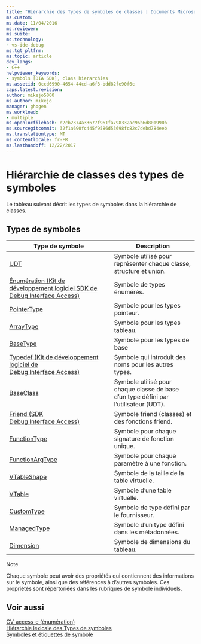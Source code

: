 ```yaml
---
title: "Hiérarchie des Types de symboles de classes | Documents Microsoft"
ms.custom: 
ms.date: 11/04/2016
ms.reviewer: 
ms.suite: 
ms.technology:
- vs-ide-debug
ms.tgt_pltfrm: 
ms.topic: article
dev_langs:
- C++
helpviewer_keywords:
- symbols [DIA SDK], class hierarchies
ms.assetid: 0ccd6990-4654-44cd-a6f3-bdd82fe90f6c
caps.latest.revision: 
author: mikejo5000
ms.author: mikejo
manager: ghogen
ms.workload:
- multiple
ms.openlocfilehash: d2cb2374a33677f961fa798332ac96b6d801990b
ms.sourcegitcommit: 32f1a690fc445f9586d53698fc82c7debd784eeb
ms.translationtype: MT
ms.contentlocale: fr-FR
ms.lasthandoff: 12/22/2017
---
```

# <a name="class-hierarchy-of-symbol-types"></a>Hiérarchie de classes des types de symboles
Le tableau suivant décrit les types de symboles dans la hiérarchie de classes.  
  
## <a name="symbol-types"></a>Types de symboles  
  
|Type de symbole|Description|  
|-----------------|-----------------|  
|[UDT](../../debugger/debug-interface-access/udt.md)|Symbole utilisé pour représenter chaque classe, structure et union.|  
|[Énumération (Kit de développement logiciel SDK de Debug Interface Access)](../../debugger/debug-interface-access/enum-debug-interface-access-sdk.md)|Symbole de types énumérés.|  
|[PointerType](../../debugger/debug-interface-access/pointertype.md)|Symbole pour les types pointeur.|  
|[ArrayType](../../debugger/debug-interface-access/arraytype.md)|Symbole pour les types tableau.|  
|[BaseType](../../debugger/debug-interface-access/basetype.md)|Symbole pour les types de base|  
|[Typedef (Kit de développement logiciel de Debug Interface Access)](../../debugger/debug-interface-access/typedef-debug-interface-access-sdk.md)|Symbole qui introduit des noms pour les autres types.|  
|[BaseClass](../../debugger/debug-interface-access/baseclass.md)|Symbole utilisé pour chaque classe de base d’un type défini par l’utilisateur (UDT).|  
|[Friend (SDK Debug Interface Access)](../../debugger/debug-interface-access/friend-debug-interface-access-sdk.md)|Symbole friend (classes) et des fonctions friend.|  
|[FunctionType](../../debugger/debug-interface-access/functiontype.md)|Symbole pour chaque signature de fonction unique.|  
|[FunctionArgType](../../debugger/debug-interface-access/functionargtype.md)|Symbole pour chaque paramètre à une fonction.|  
|[VTableShape](../../debugger/debug-interface-access/vtableshape.md)|Symbole de la taille de la table virtuelle.|  
|[VTable](../../debugger/debug-interface-access/vtable.md)|Symbole d’une table virtuelle.|  
|[CustomType](../../debugger/debug-interface-access/customtype.md)|Symbole de type défini par le fournisseur.|  
|[ManagedType](../../debugger/debug-interface-access/managedtype.md)|Symbole d’un type défini dans les métadonnées.|  
|[Dimension](../../debugger/debug-interface-access/dimension.md)|Symbole de dimensions du tableau.|  
  
> [!NOTE]
>  Chaque symbole peut avoir des propriétés qui contiennent des informations sur le symbole, ainsi que des références à d’autres symboles. Ces propriétés sont répertoriées dans les rubriques de symbole individuels.  
  
## <a name="see-also"></a>Voir aussi  
 [CV_access_e (énumération)](../../debugger/debug-interface-access/cv-access-e.md)   
 [Hiérarchie lexicale des Types de symboles](../../debugger/debug-interface-access/lexical-hierarchy-of-symbol-types.md)   
 [Symboles et étiquettes de symbole](../../debugger/debug-interface-access/symbols-and-symbol-tags.md)